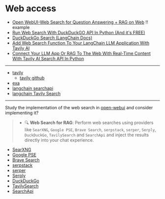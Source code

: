 # Web access

- [Open WebUI-Web Search for Question Answering + RAG on Web](https://www.youtube.com/watch?v=X84loetQFHc) !! example
- [Run Web Search With DuckDuckGO API In Python (And it's FREE)](https://www.youtube.com/watch?v=W3Dq4LIr6h4)
- [DuckDuckGo Search (LangChain Docs)](https://python.langchain.com/docs/integrations/tools/ddg/)
- [Add Web Search Function To Your LangChain LLM Application With Tavily AI](https://www.youtube.com/watch?v=S4oCffFJhVU)
- [Connect Your LLM App Or RAG To The Web With Real-Time Content With Tavily AI Search API In Python](https://www.youtube.com/watch?v=3mGci9Kd_6I)

---

- [tavily](https://tavily.com/)
    - [tavily github](https://github.com/tavily-ai)
- [exa](https://exa.ai/)
- [langchain searchapi](https://js.langchain.com/docs/integrations/tools/searchapi/)
- [langchain Tavily Search](https://python.langchain.com/docs/integrations/tools/tavily_search/)

---

Study the implementation of the web search in [open-webui](https://github.com/open-webui/open-webui?tab=readme-ov-file#key-features-of-open-webui-) and consider implementing it?

> - 🔍 **Web Search for RAG**: Perform web searches using providers like `SearXNG`, `Google PSE`, `Brave Search`, `serpstack`, `serper`, `Serply`, `DuckDuckGo`, `TavilySearch` and `SearchApi` and inject the results directly into your chat experience.

- [SearXNG](https://github.com/searxng/searxng)
- [Google PSE](https://programmablesearchengine.google.com/about/)
- [Brave Search](https://brave.com/search/api/)
- [serpstack](https://serpstack.com/)
- [serper](https://serper.dev/)
- [Serply](https://serply.io/)
- [DuckDuckGo](https://duckduckgo.com/)
- [TavilySearch](https://tavily.com/)
- [SearchApi](https://www.searchapi.io/)